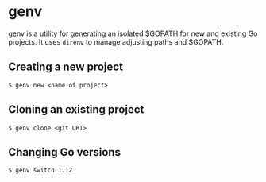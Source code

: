 genv
====

genv is a utility for generating an isolated $GOPATH for new and existing Go
projects. It uses `direnv` to manage adjusting paths and $GOPATH.

Creating a new project
----------------------

```
$ genv new <name of project>
```

Cloning an existing project
---------------------------

```
$ genv clone <git URI>
```

Changing Go versions
--------------------

```
$ genv switch 1.12
```
